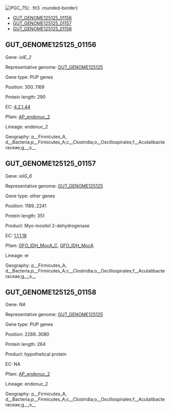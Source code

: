 ![PGC_75](../static/images/Clusters_figure/PGC_75.jpg){: .fit3 .rounded-border}

<ul id="myTab" class="nav nav-tabs">
  <li class="active">
        <a href="#tab1" data-toggle="tab">GUT_GENOME125125_01156</a>
  </li>
<li><a href="#tab2" data-toggle="tab">GUT_GENOME125125_01157</a></li>
<li><a href="#tab3" data-toggle="tab">GUT_GENOME125125_01158</a></li>
</ul>

<div id="myTabContent" class="tab-content">
  <div class="tab-pane fade in active" id="tab1">

<h2 id="GUT_GENOME125125_01156">GUT_GENOME125125_01156</h2>
<p>Gene: <em>iolE_2</em>
<p>Representative genome: <a href="Asia">GUT_GENOME125125</a></p>
<p>Gene type: PUP genes</p>
<p>Position: 300..1169</p>
<p>Protein length: 290</p>
<p>EC: <a href="https://www.brenda-enzymes.org/enzyme.php?ecno=4.2.1.44">4.2.1.44</a></p>
<p>Pfam: <a href="http://pfam.xfam.org/family/AP_endonuc_2">AP_endonuc_2</a></p>

<p>Lineage: endonuc_2</p>
<p>Geography: p__Firmicutes_A, d__Bacteria;p__Firmicutes_A;c__Clostridia;o__Oscillospirales;f__Acutalibacteraceae;g__;s__</p>
  </div>

  <div class="tab-pane fade" id="tab2">

<h2 id="GUT_GENOME125125_01157">GUT_GENOME125125_01157</h2>
<p>Gene: <em>iolG_6</em></p>
<p>Representative genome: <a href="Asia">GUT_GENOME125125</a></p>
<p>Gene type: other genes</p>
<p>Position: 1189..2241</p>
<p>Protein length: 351</p>
<p>Product: Myo-inositol 2-dehydrogenase</p>
<p>EC: <a href="https://www.brenda-enzymes.org/enzyme.php?ecno=1.1.1.18">1.1.1.18</a></p>
<p>Pfam: <a href="http://pfam.xfam.org/family/GFO_IDH_MocA_C">GFO_IDH_MocA_C</a>, <a href="http://pfam.xfam.org/family/GFO_IDH_MocA">GFO_IDH_MocA</a></p>
<p>Lineage: er</p>
<p>Geography: p__Firmicutes_A, d__Bacteria;p__Firmicutes_A;c__Clostridia;o__Oscillospirales;f__Acutalibacteraceae;g__;s__</p>

  </div>
  <div class="tab-pane fade" id="tab3">

<h2 id="GUT_GENOME125125_01158">GUT_GENOME125125_01158</h2>
<p>Gene: <em>NA</em></p>
<p>Representative genome: <a href="Asia">GUT_GENOME125125</a></p>
<p>Gene type: PUP genes</p>
<p>Position: 2289..3080</p>
<p>Protein length: 264</p>
<p>Product: hypothetical protein</p>
<p>EC: NA</p>
<p>Pfam: <a href="http://pfam.xfam.org/family/AP_endonuc_2">AP_endonuc_2</a></p>

<p>Lineage: endonuc_2</p>
<p>Geography: p__Firmicutes_A, d__Bacteria;p__Firmicutes_A;c__Clostridia;o__Oscillospirales;f__Acutalibacteraceae;g__;s__</p>

  </div>
</div>
